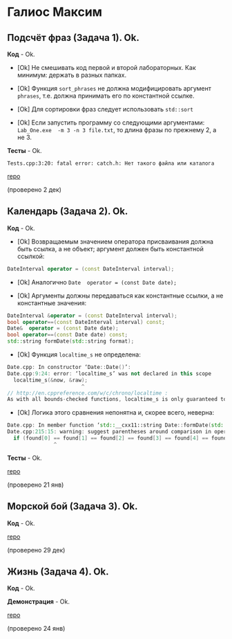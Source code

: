 # Галиос Максим

## Подсчёт фраз (Задача 1). Ok.

**Код** - Ok.

- [Ok] Не смешивать код первой и второй лабораторных. Как минимум: держать в разных папках.

- [Ok] Функция `sort_phrases` не должна модифицировать аргумент `phrases`,
т.е. должна принимать его по константной ссылке.

- [Ok] Для сортировки фраз следует использовать `std::sort`

- [Ok] Если запустить программу со следующими аргументами: `Lab_One.exe  -m 3 -n 3 file.txt`, то длина фразы по прежнему 2, а не 3.

**Тесты** - Ok.

```
Tests.cpp:3:20: fatal error: catch.h: Нет такого файла или каталога
```

[repo](https://bitbucket.org/galios_16203/repository1)

(проверено 2 дек)

## Календарь (Задача 2). Ok.

**Код** - Ok.

- [Ok] Возвращаемым значением оператора присваивания должна быть ссылка, а не объект; аргумент должен быть константной ссылкой:
```C++
DateInterval operator = (const DateInterval interval);
```

- [Ok] Аналогично `Date  operator = (const Date date);`

- [Ok] Аргументы должны передаваться как константные ссылки, а не константные значения:
```C++
DateInterval &operator = (const DateInterval interval);
bool operator==(const DateInterval interval) const;
Date&  operator = (const Date date);
bool operator==(const Date date) const;
std::string formDate(std::string format);
```

- [Ok] Функция `localtime_s` не определена:
```C++
Date.cpp: In constructor ‘Date::Date()’:
Date.cpp:9:24: error: ‘localtime_s’ was not declared in this scope
  localtime_s(&now, &raw);
                        ^
// http://en.cppreference.com/w/c/chrono/localtime :
As with all bounds-checked functions, localtime_s is only guaranteed to be available if __STDC_LIB_EXT1__ is defined by the implementation and if the user defines __STDC_WANT_LIB_EXT1__ to the integer constant 1 before including time.h.
```

- [Ok] Логика этого сравнения непонятна и, скорее всего, неверна:
```C++
Date.cpp: In member function ‘std::__cxx11::string Date::formDate(std::__cxx11::string)’:
Date.cpp:215:15: warning: suggest parentheses around comparison in operand of ‘==’ [-Wparentheses]
  if (found[0] == found[1] == found[2] == found[3] == found[4] == found[5] == found[6]) str = "Invalid date format";
               ^
```

**Тесты** - Ok.

[repo](https://bitbucket.org/galios_16203/repository1)

(проверено 21 янв)

## Морской бой (Задача 3). Ok.

**Код** - Ok.

[repo](https://bitbucket.org/galios_16203/repository1)

(проверено 29 дек)

## Жизнь (Задача 4). Ok.

**Код** - Ok.

**Демонстрация** - Ok.

[repo](https://bitbucket.org/galios_16203/repository1)

(проверено 24 янв)
